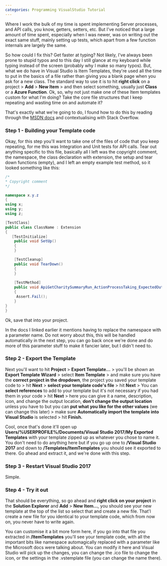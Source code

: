 ```yaml
---
categories: Programming VisualStudio Tutorial
---
```


Where I work the bulk of my time is spent implementing Server processes, and API calls, you know, getters, setters, etc. But I've noticed that a large amount of time spent, especially when I was newer, was on writing out the exact same stuff, mainly setting up tests, which apart from a few function internals are largely the same.

So how could I fix this? Get faster at typing? Not likely, I've always been prone to stupid typos and to this day I still glance at my keyboard while typing instead of the screen \(probably why I make so many typos\). But, what we do have in Visual Studio is Item Templates, they're used all the time to put in the basics of a file rather than giving you a blank page when you ask for a new class. The standard way to use it is to hit **right click** on a project &gt; **Add** &gt; **New Item** &gt; and then select something, usually just **Class** or a **Azure Function**. Ok, so, why not just make one of these Item templates custom for what I'm doing? Take the core file structures that I keep repeating and wasting time on and automate it?

That's exactly what we're going to do, I found how to do this by reading through the [MSDN docs](https://docs.microsoft.com/en-us/visualstudio/ide/how-to-create-item-templates?view=vs-2017) and contextualising with Stack Overflow.

### Step 1 - Building your Template code

Okay, for this step you'll want to take one of the files of code that you keep repeating, for me this was Integration and Unit tests for API calls. Tear out anything specific to this file, basically all I left was the copyright comment, the namespace, the class declaration with extension, the setup and tear down functions \(empty\), and I left an empty example test method, so it looked something like this:

```csharp
/*
* Copyright comment
*/

namespace x.y.z
{
using x;
using y;
using z;

[TestClass]
public class ClassName : Extension
{
   [TestInitialize]
    public void SetUp()
    {
    }

    [TestCleanup]
    public void TearDown()
    {
    } 
    
    [TestMethod]
    public void ApiGetCharitySummaryRun_ActionProcessTaking_ExpectedOutCome()
    {
     Assert.Fail();
    }
}
}
```

Ok, save that into your project.

In the docs I linked earlier it mentions having to replace the namespace with a parameter name. Do not worry about this, this will be handled automatically in the next step, you can go back once we're done and do more of this parameter stuff to make it fancier later, but I didn't need to.

### Step 2 - Export the Template

Next you'll want to hit **Project** &gt; **Export Template...** &gt; you'll be shown an **Export Template Wizard** &gt; select **Item Template** &gt; and make sure you have the **correct project in the dropdown**, the project you saved your template code to &gt; hit **Next** &gt; **select your template code's file** &gt; hit **Next** &gt; You can **select references** to add to your template but it's not necessary if you had them in your code &gt; hit **Next** &gt; here you can give it a name, description, icon, and change the output location, **don't change the output location** unless you have to but  you can **put what you like for the other values** \(we can change this later\) &gt;  make sure **Automatically import the template into Visual Studio** is selected &gt; hit **Finish.**

Cool, once that's done it'll open up **Users/%USERPROFILE%/Documents/Visual Studio 2017/My Exported Templates** with your template zipped up as whatever you chose to name it.  You don't need to do anything here but if you go up one to **/Visual Studio 2017** and down to **/Templates/ItemTemplates** you should see it exported to there. Go ahead and extract it, and we're done with this step.

### Step 3 - Restart Visual Studio 2017

Simple.

### Step 4 - Try it out

That should be everything, so go ahead and **right click on your project** in the **Solution Explorer** and **Add** &gt; **New Item...**, you should see your new template at the top of the list so select that and create a new file. That'l create a new file for you identical to your template code, which from now on, you never have to write again.

You can customise it a bit more form here, if you go into that file you extracted in **/ItemTemplates** you'll see your template code, with all the important bits like namespace automagically replaced with a parameter like the Microsoft docs were talking about. You can modify it here and Visual Studio will pick up the changes, you can change the .ico file to change the icon, or the settings in the .vstemplate file \(you can change the name there\).

